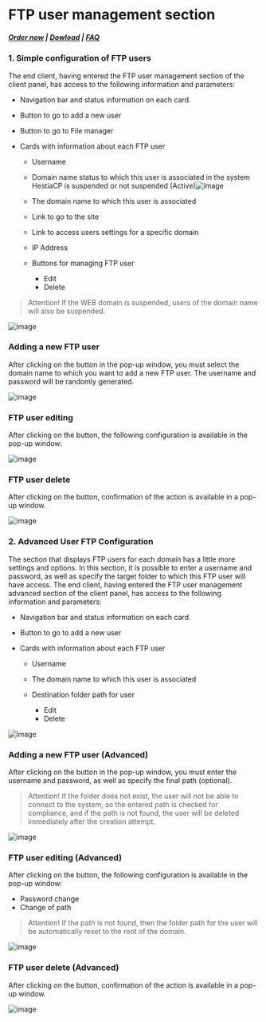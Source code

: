 # FTP user management section

#####  [Order now](https://puqcloud.com/index.php?rp=/store/whmcs-module-hestiacp) | [Dowload](https://download.puqcloud.com/WHMCS/servers/PUQ_WHMCS-HestiaCP/) | [FAQ](https://faq.puqcloud.com/)

### 1. Simple configuration of FTP users

The end client, having entered the FTP user management section of the client panel, has access to the following information and parameters:

- Navigation bar and status information on each card.
- Button to go to add a new user
- Button to go to File manager
- Cards with information about each FTP user  
    
    - Username
    - Domain name status to which this user is associated in the system HestiaCP is suspended or not suspended (Active)![image](https://user-images.githubusercontent.com/81689153/223436310-c1d798e9-7e92-49ab-aea3-fe31a1d04f4b.png)
    - The domain name to which this user is associated
    - Link to go to the site
    - Link to access users settings for a specific domain
    - IP Address
    - Buttons for managing FTP user  
        
        - Edit
        - Delete

>Attention! If the WEB domain is suspended, users of the domain name will also be suspended.

![image](https://user-images.githubusercontent.com/81689153/223436470-c4c15653-f2d8-4b6d-bc64-ba356499829f.png)

### Adding a new FTP user

After clicking on the button in the pop-up window, you must select the domain name to which you want to add a new FTP user. The username and password will be randomly generated.

![image](https://user-images.githubusercontent.com/81689153/223436543-af19dc29-eefb-4219-9bc7-728186f4eb96.png)

### FTP user editing

After clicking on the button, the following configuration is available in the pop-up window:

![image](https://user-images.githubusercontent.com/81689153/223436564-37583b35-476f-437b-a716-869b26297f9c.png)

### FTP user delete

After clicking on the button, confirmation of the action is available in a pop-up window.

![image](https://user-images.githubusercontent.com/81689153/223436658-612b67b3-15e5-417a-82c2-b36c806147d9.png)

### 2. Advanced User FTP Configuration

The section that displays FTP users for each domain has a little more settings and options. In this section, it is possible to enter a username and password, as well as specify the target folder to which this FTP user will have access. The end client, having entered the FTP user management advanced section of the client panel, has access to the following information and parameters:

- Navigation bar and status information on each card.
- Button to go to add a new user
- Cards with information about each FTP user  
    
    - Username
    - The domain name to which this user is associated
    - Destination folder path for user  
        
        - Edit
        - Delete

![image](https://user-images.githubusercontent.com/81689153/223436703-1014a9c2-a9d5-4751-9cf5-ce0138910fcc.png)

### Adding a new FTP user (Advanced)

After clicking on the button in the pop-up window, you must enter the username and password, as well as specify the final path (optional).

>Attention! If the folder does not exist, the user will not be able to connect to the system, so the entered path is checked for compliance, and if the path is not found, the user will be deleted immediately after the creation attempt.

![image](https://user-images.githubusercontent.com/81689153/223436738-f3c71a4b-af65-4e6f-9225-c6afbaf0562e.png)

### FTP user editing (Advanced)

After clicking on the button, the following configuration is available in the pop-up window:

- Password change
- Change of path

>Attention! If the path is not found, then the folder path for the user will be automatically reset to the root of the domain.

![image](https://user-images.githubusercontent.com/81689153/223436785-9025e47f-f31e-412e-a316-08298d3de2f3.png)

### FTP user delete (Advanced)

After clicking on the button, confirmation of the action is available in a pop-up window.

![image](https://user-images.githubusercontent.com/81689153/223436805-71b00f58-db97-4408-aaaa-dd170d2ef326.png)
